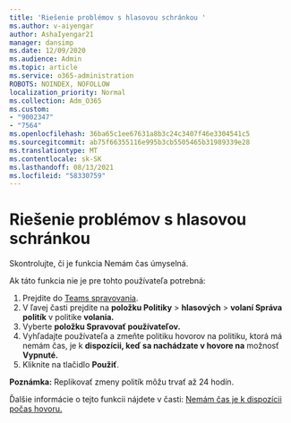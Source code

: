 ```yaml
---
title: 'Riešenie problémov s hlasovou schránkou '
ms.author: v-aiyengar
author: AshaIyengar21
manager: dansimp
ms.date: 12/09/2020
ms.audience: Admin
ms.topic: article
ms.service: o365-administration
ROBOTS: NOINDEX, NOFOLLOW
localization_priority: Normal
ms.collection: Adm_O365
ms.custom:
- "9002347"
- "7564"
ms.openlocfilehash: 36ba65c1ee67631a8b3c24c3407f46e3304541c5
ms.sourcegitcommit: ab75f66355116e995b3cb5505465b31989339e28
ms.translationtype: MT
ms.contentlocale: sk-SK
ms.lasthandoff: 08/13/2021
ms.locfileid: "58330759"
---
```

# <a name="troubleshooting-voicemail"></a>Riešenie problémov s hlasovou schránkou

Skontrolujte, či je funkcia Nemám čas úmyselná.

Ak táto funkcia nie je pre tohto používateľa potrebná:

1. Prejdite do [Teams spravovania](https://admin.teams.microsoft.com/policies/calling).
1. V ľavej časti prejdite na **položku Politiky**  >  **hlasových**  >  **volaní Správa politík** v politike **volania.**
1. Vyberte **položku Spravovať používateľov.**
1. Vyhľadajte používateľa a zmeňte politiku hovorov na politiku, ktorá má nemám čas, je k **dispozícii, keď sa nachádzate v hovore na** možnosť **Vypnuté.**
1. Kliknite na tlačidlo **Použiť**.

**Poznámka:** Replikovať zmeny politík môžu trvať až 24 hodín.

Ďalšie informácie o tejto funkcii nájdete v časti: [Nemám čas je k dispozícii počas hovoru.](https://docs.microsoft.com/microsoftteams/teams-calling-policy#busy-on-busy-is-available-while-in-a-call)
